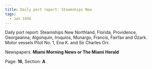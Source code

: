 ```yaml
---  
title: Daily port report: Steamships New  
tags:  
  - Jan 1936  
---  
```

  
Daily port report: Steamships New Northland, Florida, Providence, Georgeanna, Algonquin, Iroquios, Munargo, Francis, Fairfax and Ozark. Motor vessels Pilot No. 1, Ena K. and Sir Charles Orr.  
  
Newspapers: **Miami Morning News or The Miami Herald**  
  
Page: **16**, Section: **A** 
